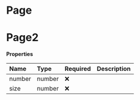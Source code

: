 # Page

# Page2

**Properties**

| Name   | Type   | Required | Description |
| :----- | :----- | :------- | :---------- |
| number | number | ❌       |             |
| size   | number | ❌       |             |

<!-- This file was generated by liblab | https://liblab.com/ -->
